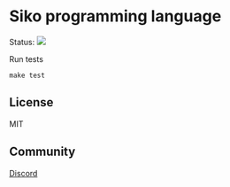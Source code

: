 # Siko programming language

Status: ![](https://github.com/siko-lang/siko/workflows/Master/badge.svg)

Run tests
```
make test
```

## License

MIT

## Community

[Discord](https://discord.com/invite/Gfd8YDrYVC)
